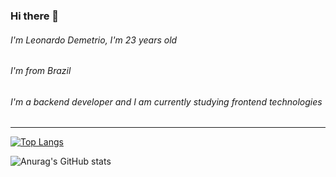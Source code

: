 ### Hi there 👋


###### I'm Leonardo Demetrio, I'm 23 years old
###### I'm from Brazil
###### I'm a backend developer and I am currently studying frontend technologies

---

[![Top Langs](https://github-readme-stats.vercel.app/api/top-langs/?username=leovd100)](https://github.com/leovd100/github-readme-stats)

![Anurag's GitHub stats](https://github-readme-stats.vercel.app/api?username=leovd100&show_icons=true&theme=radical)


<!--
**leovd100/leovd100** is a ✨ _special_ ✨ repository because its `README.md` (this file) appears on your GitHub profile.

Here are some ideas to get you started:

- 🔭 I’m currently working on ...
- 🌱 I’m currently learning ...
- 👯 I’m looking to collaborate on ...
- 🤔 I’m looking for help with ...
- 💬 Ask me about ...
- 📫 How to reach me: ...
- 😄 Pronouns: ...
- ⚡ Fun fact: ...
-->
